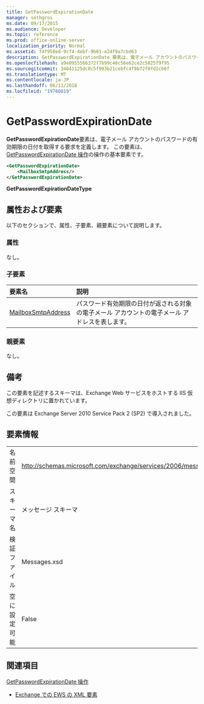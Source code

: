 ```yaml
---
title: GetPasswordExpirationDate
manager: sethgros
ms.date: 09/17/2015
ms.audience: Developer
ms.topic: reference
ms.prod: office-online-server
localization_priority: Normal
ms.assetid: f4f958ed-9cf4-4ebf-9b01-e2df9a7cbd63
description: GetPasswordExpirationDate 要素は、電子メール アカウントのパスワードの有効期限の日付を取得する要求を定義します。 この要素は、GetPasswordExpirationDate 操作の操作の基本要素です。
ms.openlocfilehash: a9e0955566372f7b99c48c56e62ce2c5025f9f95
ms.sourcegitcommit: 34041125dc8c5f993b21cebfc4f8b72f0fd2cb6f
ms.translationtype: MT
ms.contentlocale: ja-JP
ms.lasthandoff: 06/11/2018
ms.locfileid: "19760819"
---
```

# <a name="getpasswordexpirationdate"></a>GetPasswordExpirationDate

**GetPasswordExpirationDate**要素は、電子メール アカウントのパスワードの有効期限の日付を取得する要求を定義します。 この要素は、 [GetPasswordExpirationDate 操作](getpasswordexpirationdate-operation.md)の操作の基本要素です。 
  
```XML
<GetPasswordExpirationDate>
    <MailboxSmtpAddress/>
</GetPasswordExpirationDate>
```

 **GetPasswordExpirationDateType**
## <a name="attributes-and-elements"></a>属性および要素

以下のセクションで、属性、子要素、親要素について説明します。
  
### <a name="attributes"></a>属性

なし。
  
### <a name="child-elements"></a>子要素

|**要素名**|**説明**|
|:-----|:-----|
|[MailboxSmtpAddress](mailboxsmtpaddress.md) <br/> |パスワード有効期限の日付が返される対象の電子メール アカウントの電子メール アドレスを表します。  <br/> |
   
### <a name="parent-elements"></a>親要素

なし。
  
## <a name="remarks"></a>備考

この要素を記述するスキーマは、Exchange Web サービスをホストする IIS 仮想ディレクトリに置かれています。
  
この要素は Exchange Server 2010 Service Pack 2 (SP2) で導入されました。
  
## <a name="element-information"></a>要素情報

|||
|:-----|:-----|
|名前空間  <br/> |http://schemas.microsoft.com/exchange/services/2006/messages  <br/> |
|スキーマ名  <br/> |メッセージ スキーマ  <br/> |
|検証ファイル  <br/> |Messages.xsd  <br/> |
|空に設定可能  <br/> |False  <br/> |
   
## <a name="see-also"></a>関連項目



[GetPasswordExpirationDate 操作](getpasswordexpirationdate-operation.md)


- [Exchange での EWS の XML 要素](ews-xml-elements-in-exchange.md)

